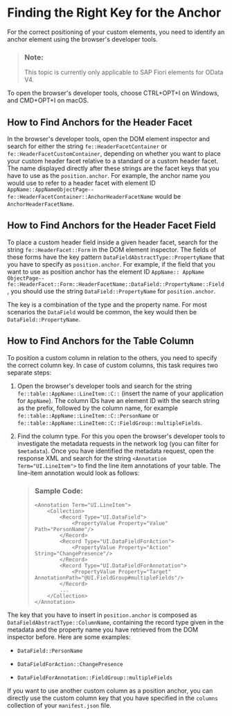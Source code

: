<!-- loio6ffb084e6d8247d1863005c14e8d5894 -->

# Finding the Right Key for the Anchor

For the correct positioning of your custom elements, you need to identify an anchor element using the browser's developer tools.

> ### Note:  
> This topic is currently only applicable to SAP Fiori elements for OData V4.

To open the browser's developer tools, choose CTRL+OPT+I on Windows, and CMD+OPT+I on macOS.



<a name="loio6ffb084e6d8247d1863005c14e8d5894__section_hgp_lbc_5nb"/>

## How to Find Anchors for the Header Facet

In the browser's developer tools, open the DOM element inspector and search for either the string `fe::HeaderFacetContainer` or `fe::HeaderFacetCustomContainer`, depending on whether you want to place your custom header facet relative to a standard or a custom header facet. The name displayed directly after these strings are the facet keys that you have to use as the `position.anchor`. For example, the anchor name you would use to refer to a header facet with element ID `AppName::AppNameObjectPage--fe::HeaderFacetContainer::AnchorHeaderFacetName` would be `AnchorHeaderFacetName`.



<a name="loio6ffb084e6d8247d1863005c14e8d5894__section_qlb_5bc_5nb"/>

## How to Find Anchors for the Header Facet Field

To place a custom header field inside a given header facet, search for the string `fe::HeaderFacet::Form` in the DOM element inspector. The fields of these forms have the key pattern `DataFieldAbstractType::PropertyName` that you have to specify as `position.anchor`. For example, if the field that you want to use as position anchor has the element ID `AppName:: AppName ObjectPage--fe::HeaderFacet::Form::HeaderFacetName::DataField::PropertyName::Field`, you should use the string `DataField::PropertyName` for `position.anchor`.

The key is a combination of the type and the property name. For most scenarios the `DataField` would be common, the key would then be `DataField::PropertyName`.



<a name="loio6ffb084e6d8247d1863005c14e8d5894__section_kfj_bcc_5nb"/>

## How to Find Anchors for the Table Column

To position a custom column in relation to the others, you need to specify the correct column key. In case of custom columns, this task requires two separate steps:

1.  Open the browser's developer tools and search for the string `fe::table::AppName::LineItem::C::` \(insert the name of your application for `AppName`\). The column IDs have an element ID with the search string as the prefix, followed by the column name, for example `fe::table::AppName::LineItem::C::PersonName` or `fe::table::AppName::LineItem::C::FieldGroup::multipleFields`.

2.  Find the column type. For this you open the browser's developer tools to investigate the metadata requests in the network log \(you can filter for `$metadata`\). Once you have identified the metadata request, open the response XML and search for the string `<Annotation Term="UI.LineItem">` to find the line item annotations of your table. The line-item annotation would look as follows:

    > ### Sample Code:  
    > ```
    > <Annotation Term="UI.LineItem">
    >     <Collection>
    >         <Record Type="UI.DataField">
    >             <PropertyValue Property="Value" Path="PersonName"/>
    >         </Record>
    >         <Record Type="UI.DataFieldForAction">
    >             <PropertyValue Property="Action" String="ChangePresence"/>
    >         </Record>
    >         <Record Type="UI.DataFieldForAnnotation">
    >             <PropertyValue Property="Target" AnnotationPath="@UI.FieldGroup#multipleFields"/>
    >         </Record>
    >         ...
    >     </Collection>
    > </Annotation>
    > ```


The key that you have to insert in `position.anchor` is composed as `DataFieldAbstractType::ColumnName`, containing the record type given in the metadata and the property name you have retrieved from the DOM inspector before. Here are some examples:

-   `DataField::PersonName`

-   `DataFieldForAction::ChangePresence`

-   `DataFieldForAnnotation::FieldGroup::multipleFields`


If you want to use another custom column as a position anchor, you can directly use the custom column key that you have specified in the `columns` collection of your `manifest.json` file.

